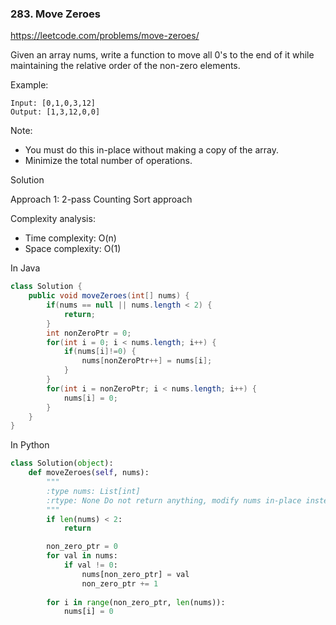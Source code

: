 ### 283. Move Zeroes

https://leetcode.com/problems/move-zeroes/

Given an array nums, write a function to move all 0's to the end of it while maintaining the relative order of the non-zero elements.

Example:
```
Input: [0,1,0,3,12]
Output: [1,3,12,0,0]
```
Note:

- You must do this in-place without making a copy of the array.
- Minimize the total number of operations.


Solution

Approach 1: 2-pass Counting Sort approach

Complexity analysis:
- Time complexity: O(n)
- Space complexity: O(1)

In Java
```java
class Solution {
    public void moveZeroes(int[] nums) {
        if(nums == null || nums.length < 2) {
            return;
        }
        int nonZeroPtr = 0;
        for(int i = 0; i < nums.length; i++) {
            if(nums[i]!=0) {
                nums[nonZeroPtr++] = nums[i];
            }
        }
        for(int i = nonZeroPtr; i < nums.length; i++) {
            nums[i] = 0;
        }
    }
}
```

In Python
```python
class Solution(object):
    def moveZeroes(self, nums):
        """
        :type nums: List[int]
        :rtype: None Do not return anything, modify nums in-place instead.
        """
        if len(nums) < 2:
            return

        non_zero_ptr = 0
        for val in nums:
            if val != 0:
                nums[non_zero_ptr] = val
                non_zero_ptr += 1
        
        for i in range(non_zero_ptr, len(nums)):
            nums[i] = 0
```